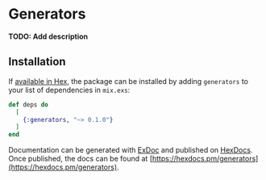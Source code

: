 # Generators

**TODO: Add description**

## Installation

If [available in Hex](https://hex.pm/docs/publish), the package can be installed
by adding `generators` to your list of dependencies in `mix.exs`:

```elixir
def deps do
  [
    {:generators, "~> 0.1.0"}
  ]
end
```

Documentation can be generated with [ExDoc](https://github.com/elixir-lang/ex_doc)
and published on [HexDocs](https://hexdocs.pm). Once published, the docs can
be found at [https://hexdocs.pm/generators](https://hexdocs.pm/generators).

